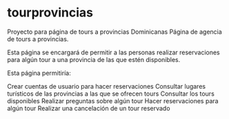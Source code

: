 # tourprovincias
Proyecto para página de tours a provincias Dominicanas
Página de agencia de tours a provincias. 

Esta página se encargará de permitir a las personas realizar reservaciones para algún tour a una provincia de las que estén disponibles. 

Esta página permitiría: 

Crear cuentas de usuario para hacer reservaciones 
Consultar lugares turísticos de las provincias a las que se ofrecen tours 
Consultar los tours disponibles 
Realizar preguntas sobre algún tour 
Hacer reservaciones para algún tour 
Realizar una cancelación de un tour reservado
